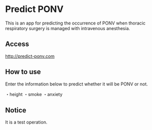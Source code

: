 # Predict PONV

This is an app for predicting the occurrence of PONV when thoracic respiratory surgery is managed with intravenous anesthesia.

## Access

http://predict-ponv.com

## How to use

Enter the information below to predict whether it will be PONV or not.

・height
・smoke
・anxiety

## Notice

It is a test operation.
